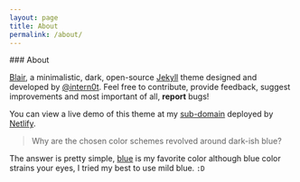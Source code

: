 ```yaml
---
layout: page
title: About
permalink: /about/
---
```


<article markdown="1">
### <i class="far fa-id-card"></i> About

[Blair](https://github.com/intern0t/blair-jekyll-theme), a minimalistic, dark, open-source [Jekyll](https://jekyllrb.com/) theme designed and developed by [@intern0t](https://github.com/intern0t/). Feel free to contribute, provide feedback, suggest improvements and most important of all, **report** bugs!

You can view a live demo of this theme at my [sub-domain](https://blair-jekyll.prashant.me/) deployed by [Netlify](https://www.netlify.com/).

> Why are the chosen color schemes revolved around dark-ish blue?

The answer is pretty simple, [blue]() is my favorite color although blue color strains your eyes, I tried my best to use mild blue. `:D`
</article>
